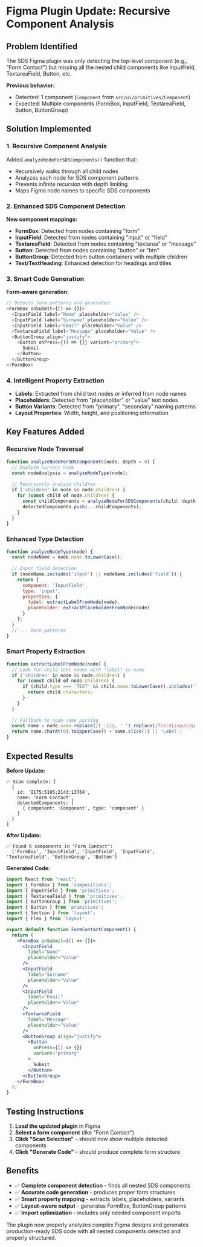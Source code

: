 # Figma Plugin Update: Recursive Component Analysis

## Problem Identified

The SDS Figma plugin was only detecting the top-level component (e.g., "Form Contact") but missing all the nested child components like InputField, TextareaField, Button, etc.

**Previous behavior:**
- Detected: 1 component (`Component` from `src/ui/primitives/Component`)
- Expected: Multiple components (FormBox, InputField, TextareaField, Button, ButtonGroup)

## Solution Implemented

### 1. Recursive Component Analysis

Added `analyzeNodeForSDSComponents()` function that:
- Recursively walks through all child nodes
- Analyzes each node for SDS component patterns
- Prevents infinite recursion with depth limiting
- Maps Figma node names to specific SDS components

### 2. Enhanced SDS Component Detection

**New component mappings:**
- **FormBox**: Detected from nodes containing "form"
- **InputField**: Detected from nodes containing "input" or "field"
- **TextareaField**: Detected from nodes containing "textarea" or "message"
- **Button**: Detected from nodes containing "button" or "btn"
- **ButtonGroup**: Detected from button containers with multiple children
- **Text/TextHeading**: Enhanced detection for headings and titles

### 3. Smart Code Generation

**Form-aware generation:**
```javascript
// Detects form patterns and generates:
<FormBox onSubmit={() => {}}>
  <InputField label="Name" placeholder="Value" />
  <InputField label="Surname" placeholder="Value" />
  <InputField label="Email" placeholder="Value" />
  <TextareaField label="Message" placeholder="Value" />
  <ButtonGroup align="justify">
    <Button onPress={() => {}} variant="primary">
      Submit
    </Button>
  </ButtonGroup>
</FormBox>
```

### 4. Intelligent Property Extraction

- **Labels**: Extracted from child text nodes or inferred from node names
- **Placeholders**: Detected from "placeholder" or "value" text nodes
- **Button Variants**: Detected from "primary", "secondary" naming patterns
- **Layout Properties**: Width, height, and positioning information

## Key Features Added

### Recursive Node Traversal
```javascript
function analyzeNodeForSDSComponents(node, depth = 0) {
  // Analyze current node
  const nodeAnalysis = analyzeNodeType(node);
  
  // Recursively analyze children
  if ('children' in node && node.children) {
    for (const child of node.children) {
      const childComponents = analyzeNodeForSDSComponents(child, depth + 1);
      detectedComponents.push(...childComponents);
    }
  }
}
```

### Enhanced Type Detection
```javascript
function analyzeNodeType(node) {
  const nodeName = node.name.toLowerCase();
  
  // Input field detection
  if (nodeName.includes('input') || nodeName.includes('field')) {
    return {
      component: 'InputField',
      type: 'input',
      properties: {
        label: extractLabelFromNode(node),
        placeholder: extractPlaceholderFromNode(node)
      }
    };
  }
  // ... more patterns
}
```

### Smart Property Extraction
```javascript
function extractLabelFromNode(node) {
  // Look for child text nodes with "label" in name
  if ('children' in node && node.children) {
    for (const child of node.children) {
      if (child.type === 'TEXT' && child.name.toLowerCase().includes('label')) {
        return child.characters;
      }
    }
  }
  
  // Fallback to node name parsing
  const name = node.name.replace(/[_-]/g, ' ').replace(/field|input/gi, '').trim();
  return name.charAt(0).toUpperCase() + name.slice(1) || 'Label';
}
```

## Expected Results

**Before Update:**
```
✅ Scan complete: [
  {
    id: 'I175:5195;2143:13764',
    name: 'Form Contact',
    detectedComponents: [
      { component: 'Component', type: 'component' }
    ]
  }
]
```

**After Update:**
```
✅ Found 6 components in "Form Contact": 
  ['FormBox', 'InputField', 'InputField', 'InputField', 'TextareaField', 'ButtonGroup', 'Button']
```

**Generated Code:**
```jsx
import React from "react";
import { FormBox } from 'compositions';
import { InputField } from 'primitives';
import { TextareaField } from 'primitives';
import { ButtonGroup } from 'primitives';
import { Button } from 'primitives';
import { Section } from 'layout';
import { Flex } from 'layout';

export default function FormContactComponent() {
  return (
    <FormBox onSubmit={() => {}}>
      <InputField
        label="Name"
        placeholder="Value"
      />
      <InputField
        label="Surname"
        placeholder="Value"
      />
      <InputField
        label="Email"
        placeholder="Value"
      />
      <TextareaField
        label="Message"
        placeholder="Value"
      />
      <ButtonGroup align="justify">
        <Button
          onPress={() => {}}
          variant="primary"
        >
          Submit
        </Button>
      </ButtonGroup>
    </FormBox>
  );
}
```

## Testing Instructions

1. **Load the updated plugin** in Figma
2. **Select a form component** (like "Form Contact")
3. **Click "Scan Selection"** - should now show multiple detected components
4. **Click "Generate Code"** - should produce complete form structure

## Benefits

- ✅ **Complete component detection** - finds all nested SDS components
- ✅ **Accurate code generation** - produces proper form structures
- ✅ **Smart property mapping** - extracts labels, placeholders, variants
- ✅ **Layout-aware output** - generates FormBox, ButtonGroup patterns
- ✅ **Import optimization** - includes only needed component imports

The plugin now properly analyzes complex Figma designs and generates production-ready SDS code with all nested components detected and properly structured.
